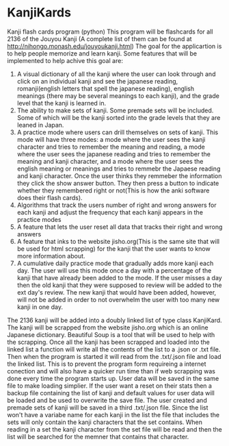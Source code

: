 # KanjiKards
Kanji flash cards program (python)
This program will be flashcards for all 2136 of the Jouyou Kanji
(A complete list of them can be found at http://nihongo.monash.edu/jouyoukanji.html)
The goal for the applicartion is to help people memorize and learn kanji.
Some features that will be implemented to help achive this goal are: 
  1) A visual dictionary of all the kanji where the user can look through and click on an individual 
  kanji and see the japanese reading, romanji(english letters that spell the japanese reading), 
  english meanings (there may be several meanings to each kanji), and the grade level that the kanji is learned in.
  2) The ability to make sets of kanji. Some premade sets will be included. Some of which will be the kanji sorted into
  the grade levels that they are leaned in Japan.
  3) A practice mode where users can drill themselves on sets of kanji. This mode will have three modes:
  a mode where the user sees the kanji character and tries to remember the meaning and reading, a mode where the user
  sees the japanese reading and tries to remember the meaning and kanji character, and a mode where the user sees the
  english meaning or meanings and tries to remmebr the Japaese reading and kanji character. Once the user thinks they
  remmeber the information they click the show answer button. They then press a button to indicate whether they remembered
  right or not(This is how the anki software does their flash cards).
  4) Algorithms that track the users number of right and wrong answers for each kanji and adjust the frequency that each
  kanji appears in the practice modes
  5) A feature that lets the user reset all data that tracks their right and wrong answers
  6) A feature that inks to the website jisho.org(This is the same site that will be used for html scrapping) for the kanji 
  that the user wants to know more information about. 
  7) A cumulative daily practice mode that gradually adds more kanji each day. The user will use this mode once a day
  with a percentage of the kanji that have already been added to the mode. If the user misses a day then the old kanji that
  they were supposed to review will be added to the ext day's review. The new kanji that would have been added, however, will 
  not be added in order to not overwhelm the user with too many new kanji in one day. 

The 2136 kanji will be added into a doubly linked list of type class KanjiKard. The kanji will be scrapped from 
the website jisho.org which is an online Japanese dictionary. Beautiful Soup is a tool that will be used to help
with the scrapping. Once all the kanji has been scrapped and loaded into the linked list a function will write all
the contents of the list to a .json or .txt file. Then when the program is started it will read from the .txt/.json 
file and load the linked list. This is to prevent the program form requireing a internet conection and will also have
a quicker run time than if web scrapping was done every time the program starts up. User data will be saved in the same 
file to make loading simplier. If the user want a reset on their stats then a backup file containing the list of kanji 
and default values for user data will be loaded and be used to overwrite the save file. The user created and premade sets
of kanji will be saved in a third .txt/.json file. Since the list won't have a variabe name for each kanji in the list
the file that includes the sets will only contain the kanji characters that the set contains. When reading in a set 
the kanji character from the set file will be read and then the list will be searched for the memner that contains that
character. 
